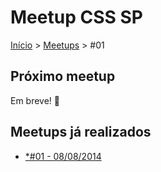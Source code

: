 Meetup CSS SP
======

[Início](../README.md) > [Meetups](../meetups.md) > #01

## Próximo meetup

Em breve! :calendar:

## Meetups já realizados

* [*#01 - 08/08/2014](meetups/01.md)
